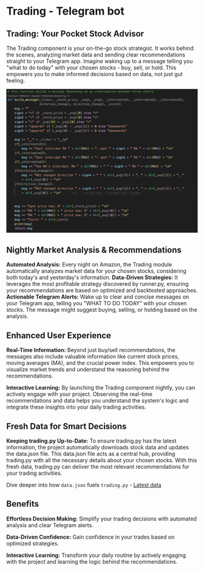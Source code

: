 # Trading - Telegram bot

## Trading: Your Pocket Stock Advisor

The Trading component is your on-the-go stock strategist. It works behind the scenes, analyzing market data and sending clear recommendations straight to your Telegram app. Imagine waking up to a message telling you "what to do today" with your chosen stocks - buy, sell, or hold. This empowers you to make informed decisions based on data, not just gut feeling.

![buildingMessage](/images/build-message-bot.jpg)

## Nightly Market Analysis & Recommendations

**Automated Analysis:** Every night on Amazon, the Trading module automatically analyzes market data for your chosen stocks, considering both today's and yesterday's information.
**Data-Driven Strategies:** It leverages the most profitable strategy discovered by runner.py, ensuring your recommendations are based on optimized and backtested approaches.
**Actionable Telegram Alerts:** Wake up to clear and concise messages on your Telegram app, telling you "WHAT TO DO TODAY" with your chosen stocks. The message might suggest buying, selling, or holding based on the analysis.


## Enhanced User Experience

**Real-Time Information:** Beyond just buy/sell recommendations, the messages also include valuable information like current stock prices, moving averages (MA), and the crucial power index. This empowers you to visualize market trends and understand the reasoning behind the recommendations.

**Interactive Learning:** By launching the Trading component nightly, you can actively engage with your project. Observing the real-time recommendations and data helps you understand the system's logic and integrate these insights into your daily trading activities.


## Fresh Data for Smart Decisions

**Keeping trading.py Up-to-Date:**
To ensure trading.py has the latest information, the project automatically downloads stock data and updates the data.json file. This data.json file acts as a central hub, providing trading.py with all the necessary details about your chosen stocks. With this fresh data, trading.py can deliver the most relevant recommendations for your trading activities.

Dive deeper into how `data.json` fuels `trading.py` - [Latest data](latest-data.md)

## Benefits

**Effortless Decision Making:** Simplify your trading decisions with automated analysis and clear Telegram alerts.

**Data-Driven Confidence:** Gain confidence in your trades based on optimized strategies.

**Interactive Learning:** Transform your daily routine by actively engaging with the project and learning the logic behind the recommendations.

